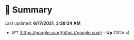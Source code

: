 # 📖 Summary
Last updated: **6/17/2021, 3:28:24 AM**

- `GET` [https://google.com](https://google.com) - **Up** (132ms)
